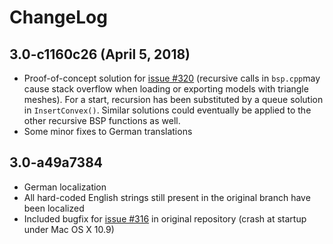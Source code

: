 ChangeLog
=========

3.0-c1160c26 (April 5, 2018)
----------------------------
* Proof-of-concept solution for [issue #320](https://github.com/solvespace/solvespace/issues/320) (recursive calls in `bsp.cpp`may cause stack overflow when loading or exporting models with triangle meshes). For a start, recursion has been substituted by a queue solution in `InsertConvex()`. Similar solutions could eventually be applied to the other recursive BSP functions as well.
* Some minor fixes to German translations

3.0-a49a7384
------------
* German localization
* All hard-coded English strings still present in the original branch have been localized
* Included bugfix for [issue #316](https://github.com/solvespace/solvespace/issues/316) in original repository (crash at startup under Mac OS X 10.9)
